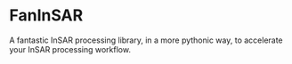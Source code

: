 # FanInSAR

A fantastic InSAR processing library, in a more pythonic way, to accelerate your InSAR processing workflow.